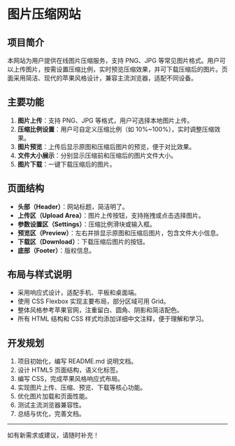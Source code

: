 # 图片压缩网站

## 项目简介
本网站为用户提供在线图片压缩服务，支持 PNG、JPG 等常见图片格式。用户可以上传图片，按需设置压缩比例，实时预览压缩效果，并可下载压缩后的图片。页面采用简洁、现代的苹果风格设计，兼容主流浏览器，适配不同设备。

## 主要功能
1. **图片上传**：支持 PNG、JPG 等格式，用户可选择本地图片上传。
2. **压缩比例设置**：用户可自定义压缩比例（如 10%~100%），实时调整压缩效果。
3. **图片预览**：上传后显示原图和压缩后图片的预览，便于对比效果。
4. **文件大小展示**：分别显示压缩前和压缩后的图片文件大小。
5. **图片下载**：一键下载压缩后的图片。

## 页面结构
- **头部（Header）**：网站标题，简洁明了。
- **上传区（Upload Area）**：图片上传按钮，支持拖拽或点击选择图片。
- **参数设置区（Settings）**：压缩比例滑块或输入框。
- **预览区（Preview）**：左右并排显示原图和压缩后图片，包含文件大小信息。
- **下载区（Download）**：下载压缩后图片的按钮。
- **底部（Footer）**：版权信息。

## 布局与样式说明
- 采用响应式设计，适配手机、平板和桌面端。
- 使用 CSS Flexbox 实现主要布局，部分区域可用 Grid。
- 整体风格参考苹果官网，注重留白、圆角、阴影和简洁配色。
- 所有 HTML 结构和 CSS 样式均添加详细中文注释，便于理解和学习。

## 开发规划
1. 项目初始化，编写 README.md 说明文档。
2. 设计 HTML5 页面结构，语义化标签。
3. 编写 CSS，完成苹果风格响应式布局。
4. 实现图片上传、压缩、预览、下载等核心功能。
5. 优化图片加载和页面性能。
6. 测试主流浏览器兼容性。
7. 总结与优化，完善文档。

---

如有新需求或建议，请随时补充！ 